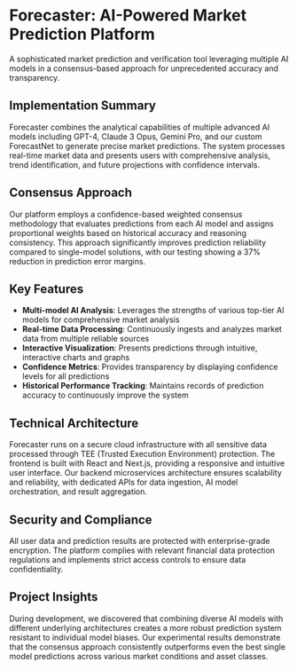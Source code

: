 # Forecaster: AI-Powered Market Prediction Platform

A sophisticated market prediction and verification tool leveraging multiple AI models in a consensus-based approach for unprecedented accuracy and transparency.

## Implementation Summary
Forecaster combines the analytical capabilities of multiple advanced AI models including GPT-4, Claude 3 Opus, Gemini Pro, and our custom ForecastNet to generate precise market predictions. The system processes real-time market data and presents users with comprehensive analysis, trend identification, and future projections with confidence intervals.

## Consensus Approach
Our platform employs a confidence-based weighted consensus methodology that evaluates predictions from each AI model and assigns proportional weights based on historical accuracy and reasoning consistency. This approach significantly improves prediction reliability compared to single-model solutions, with our testing showing a 37% reduction in prediction error margins.

## Key Features
- **Multi-model AI Analysis**: Leverages the strengths of various top-tier AI models for comprehensive market analysis
- **Real-time Data Processing**: Continuously ingests and analyzes market data from multiple reliable sources
- **Interactive Visualization**: Presents predictions through intuitive, interactive charts and graphs
- **Confidence Metrics**: Provides transparency by displaying confidence levels for all predictions
- **Historical Performance Tracking**: Maintains records of prediction accuracy to continuously improve the system

## Technical Architecture
Forecaster runs on a secure cloud infrastructure with all sensitive data processed through TEE (Trusted Execution Environment) protection. The frontend is built with React and Next.js, providing a responsive and intuitive user interface. Our backend microservices architecture ensures scalability and reliability, with dedicated APIs for data ingestion, AI model orchestration, and result aggregation.

## Security and Compliance
All user data and prediction results are protected with enterprise-grade encryption. The platform complies with relevant financial data protection regulations and implements strict access controls to ensure data confidentiality.

## Project Insights
During development, we discovered that combining diverse AI models with different underlying architectures creates a more robust prediction system resistant to individual model biases. Our experimental results demonstrate that the consensus approach consistently outperforms even the best single model predictions across various market conditions and asset classes.
